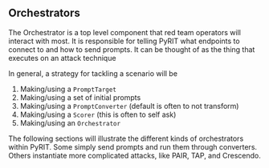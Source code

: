 ## Orchestrators

The Orchestrator is a top level component that red team operators will interact with most. It is responsible for telling PyRIT what endpoints to connect to and how to send prompts. It can be thought of as the thing that executes on an attack technique

In general, a strategy for tackling a scenario will be

1. Making/using a `PromptTarget`
1. Making/using a set of initial prompts
1. Making/using a `PromptConverter` (default is often to not transform)
1. Making/using a `Scorer` (this is often to self ask)
1. Making/using an `Orchestrator`

The following sections will illustrate the different kinds of orchestrators within PyRIT. Some simply send prompts and run them through converters. Others instantiate more complicated attacks, like PAIR, TAP, and Crescendo.